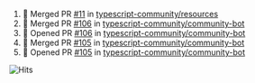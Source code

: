 <!--START_SECTION:activity-->
1. 🎉 Merged PR [#11](https://github.com/typescript-community/resources/pull/11) in [typescript-community/resources](https://github.com/typescript-community/resources)
2. 🎉 Merged PR [#106](https://github.com/typescript-community/community-bot/pull/106) in [typescript-community/community-bot](https://github.com/typescript-community/community-bot)
3. 💪 Opened PR [#106](https://github.com/typescript-community/community-bot/pull/106) in [typescript-community/community-bot](https://github.com/typescript-community/community-bot)
4. 🎉 Merged PR [#105](https://github.com/typescript-community/community-bot/pull/105) in [typescript-community/community-bot](https://github.com/typescript-community/community-bot)
5. 💪 Opened PR [#105](https://github.com/typescript-community/community-bot/pull/105) in [typescript-community/community-bot](https://github.com/typescript-community/community-bot)
<!--END_SECTION:activity-->

![Hits](https://hitcounter.pythonanywhere.com/count/tag.svg?url=https%3A%2F%2Fgithub.com%2Frobertwestbury)
